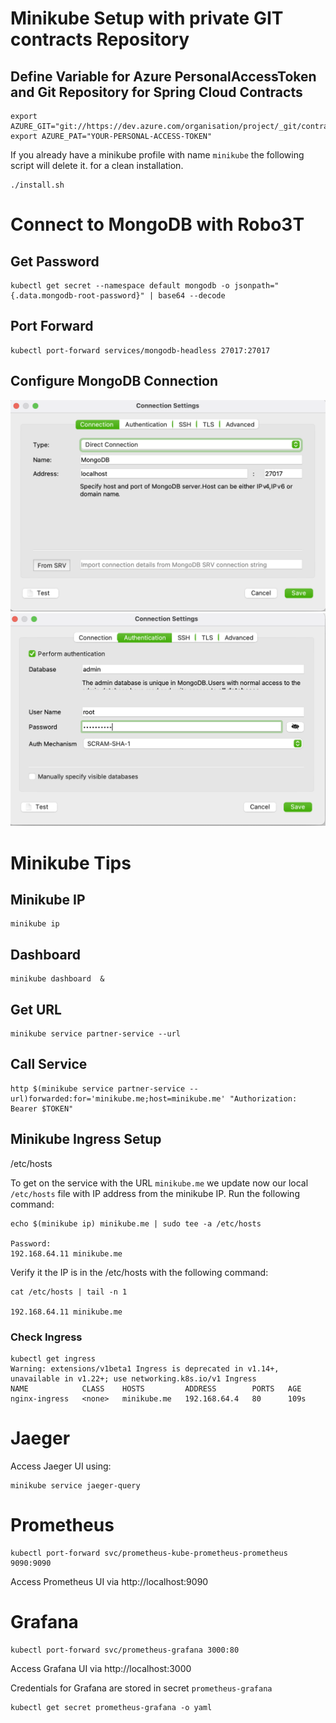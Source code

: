 # Minikube Setup with private GIT contracts Repository

## Define Variable for Azure PersonalAccessToken and Git Repository for Spring Cloud Contracts
```
export AZURE_GIT="git://https://dev.azure.com/organisation/project/_git/contracts"
export AZURE_PAT="YOUR-PERSONAL-ACCESS-TOKEN"
```

If you already have a minikube profile with name `minikube` the following script will delete it.
for a clean installation.
```
./install.sh
```




  

# Connect to MongoDB with Robo3T
## Get Password
```
kubectl get secret --namespace default mongodb -o jsonpath="{.data.mongodb-root-password}" | base64 --decode
```
## Port Forward
```
kubectl port-forward services/mongodb-headless 27017:27017
```
## Configure MongoDB Connection
![](image/Robo3T-1.png)
![](image/Robo3T-2.png)

# Minikube Tips
## Minikube IP
```
minikube ip
```

## Dashboard
```
minikube dashboard  & 
```
## Get URL
```
minikube service partner-service --url
```

## Call Service
```
http $(minikube service partner-service --url)forwarded:for='minikube.me;host=minikube.me' "Authorization: Bearer $TOKEN"
```

## Minikube Ingress Setup
/etc/hosts

To get on the service with the URL `minikube.me` we update now our local `/etc/hosts` file with IP address from the minikube IP.
Run the following command:
```
echo $(minikube ip) minikube.me | sudo tee -a /etc/hosts

Password:
192.168.64.11 minikube.me
```
Verify it the IP is in the /etc/hosts with the following command:
```
cat /etc/hosts | tail -n 1

192.168.64.11 minikube.me
```

### Check Ingress
```
kubectl get ingress
Warning: extensions/v1beta1 Ingress is deprecated in v1.14+, unavailable in v1.22+; use networking.k8s.io/v1 Ingress
NAME            CLASS    HOSTS         ADDRESS        PORTS   AGE
nginx-ingress   <none>   minikube.me   192.168.64.4   80      109s
```

# Jaeger
Access Jaeger UI using:
```
minikube service jaeger-query
```

# Prometheus
```
kubectl port-forward svc/prometheus-kube-prometheus-prometheus 9090:9090
```

Access Prometheus UI via http://localhost:9090

# Grafana
```
kubectl port-forward svc/prometheus-grafana 3000:80
```

Access Grafana UI via http://localhost:3000

Credentials for Grafana are stored in secret `prometheus-grafana`

```
kubectl get secret prometheus-grafana -o yaml
```
